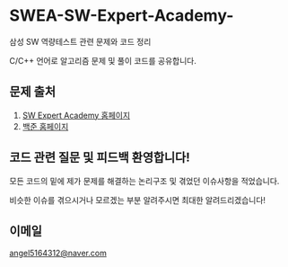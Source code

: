 # SWEA-SW-Expert-Academy-
삼성 SW 역량테스트 관련 문제와 코드 정리

C/C++ 언어로 알고리즘 문제 및 풀이 코드를 공유합니다. 


## 문제 출처
1. [SW Expert Academy 홈페이지](https://www.swexpertacademy.com/main/main.do)
2. [백준 홈페이지](https://www.acmicpc.net)


## 코드 관련 질문 및 피드백 환영합니다!
모든 코드의 밑에 제가 문제를 해결하는 논리구조 및 겪었던 이슈사항을 적었습니다.

비슷한 이슈를 겪으시거나 모르겠는 부분 알려주시면 최대한 알려드리겠습니다!


## 이메일
angel5164312@naver.com
